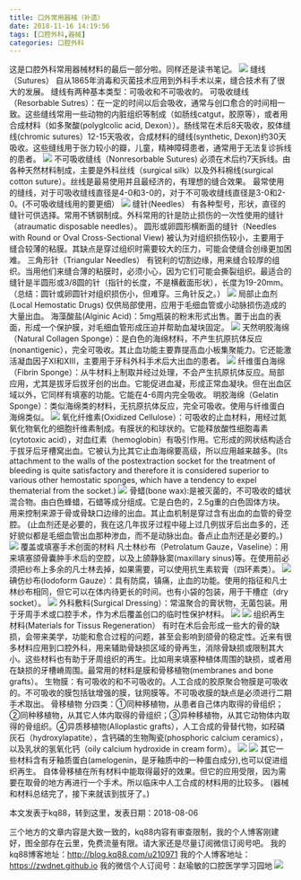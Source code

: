 ```yaml
---
title: 口外常用器械（补遗）
date: 2018-11-16 14:19:56
tags: [口腔外科,器械]
categories: 口腔外科
---
```

这是口腔外科常用器械材料的最后一部分啦。同样还是读书笔记。
![](https://zymblog-1258069789.cos.ap-chengdu.myqcloud.com/blog0010-kwcyqxby/01.jpg)
缝线（Sutures）
自从1865年消毒和灭菌技术应用到外科手术以来，缝合技术有了很大的发展。
缝线有两种基本类型：可吸收和不可吸收的。
可吸收缝线（Resorbable Sutres）：在一定的时间以后会吸收，通常与创口愈合的时间相一致。这些缝线常用一些动物的内脏组织等制成（如肠线catgut，胶原等），或者用合成材料（如多聚酸(polyglcolic acid, Dexon））。肠线常在术后8天吸收，胶体缝线(chromic sutures）12-15天吸收，合成材料的缝线(synthetic, Dexon)约30天吸收。这些缝线用于张力较小的瓣，儿童，精神障碍患者，通常用于无法复诊拆线的患者。
![](https://zymblog-1258069789.cos.ap-chengdu.myqcloud.com/blog0010-kwcyqxby/02.jpg)
不可吸收缝线（Nonresorbable Sutures)
必须在术后约7天拆线。由各种天然材料制成，主要是外科丝线（surgical silk）以及外科棉线(surgical cotton suture）。丝线是最易使用并且最经济的，有理想的缝合效果。
最常使用的缝线，对于可吸收缝线直径是4-0和3-0的，对于不可吸收缝线直径是3-0和2-0。(不可吸收缝线用的要更细）
![](https://zymblog-1258069789.cos.ap-chengdu.myqcloud.com/blog0010-kwcyqxby/03.jpg)
缝针(Needles）
有各种型号，形状，直径的缝针可供选择。常用不锈钢制成。外科常用的针是防止损伤的一次性使用的缝针（atraumatic disposable needles）。
圆形或卵圆形横断面的缝针（Needles with Round or Oval Cross-Sectional View)
被认为对组织损伤较小，主要用于缝合较薄的粘膜。其缺点是穿过组织时需要较大的压力，可能会使缝合创缘更加困难。
三角形针（Triangular Needles）
有锐利的切割边缘，用来缝合较厚的组织。当用他们来缝合薄的粘膜时，必须小心，因为它们可能会撕裂组织。最适合的缝针是半圆形或3/8圆的针（指针的长度，不是横截面形状），长度为19-20mm。
（总结：圆针或卵圆针对组织损伤小，但难穿。三角针反之。）
![](https://zymblog-1258069789.cos.ap-chengdu.myqcloud.com/blog0010-kwcyqxby/04.jpg)
局部止血剂(Local Hemostatic Drugs)
仅供局部使用，应用于毛细血管或小动脉损伤造成的大量出血。
海藻酸盐(Alginic Acid)：5mg瓶装的粉末形式出售。置于出血的表面，形成一个保护膜，对毛细血管形成压迫并帮助血凝块固定。
![](https://zymblog-1258069789.cos.ap-chengdu.myqcloud.com/blog0010-kwcyqxby/05.jpg)
天然明胶海绵（Natural Collagen Sponge）：是白色的海绵材料，不产生抗原抗体反应(nonantigenic），完全可吸收。其止血功能主要靠提高血小板集聚能力。它还能激活凝血因子ⅩⅠ和ⅩⅢ，主要用于牙科外科手术后大出血的患者。
![](https://zymblog-1258069789.cos.ap-chengdu.myqcloud.com/blog0010-kwcyqxby/06.jpg)
纤维蛋白海绵（Fibrin Sponge）：从牛材料上制取并经过处理，不会产生抗原抗体反应。局部应用，尤其是拔牙后拔牙创的出血。它能促进血凝，形成正常血凝块。但在出血区域以外，它同样有填塞的功能。它能在4-6周内完全吸收。
明胶海绵（Gelatin Sponge）：类似海绵类的材料，无抗原抗体反应，完全可吸收。使用与纤维蛋白海绵类似。
![](https://zymblog-1258069789.cos.ap-chengdu.myqcloud.com/blog0010-kwcyqxby/07.jpg)
氧化纤维素(Oxidized Cellulose）：可吸收的止血材料，用经过氮氧化物氧化的细胞纤维素制成。有膜状的和球状的。它能释放酸性细胞毒素(cytotoxic acid），对血红素（hemoglobin）有吸引作用。它形成的网状结构适合于拔牙后牙槽窝出血。它被认为比其它止血海绵要高级，所以应用越来越多。(Its attachment to the walls of the postextraction socket for the treatment of bleeding is quite satisfactory and therefore it is considered superior to various other hemostatic sponges, which have a tendency to expel thematerial from the socket.)
![](https://zymblog-1258069789.cos.ap-chengdu.myqcloud.com/blog0010-kwcyqxby/08.jpg)
骨蜡(bone wax):是被灭菌的，不可吸收的蜡状混合物。由白色蜂蜡，石蜡等成分组成。它是白色的，2.5g重的白色固体方块。用来控制来源于骨或骨缺口边缘的出血。其止血机制是穿过含有出血的血管的骨空腔。
(止血剂还是必要的，我在这几年拔牙过程中碰上过几例拔牙后出血多的，还好貌似都是毛细血管出血那种渗血，而不是动脉出血。备点止血剂还是必要的。)
![](https://zymblog-1258069789.cos.ap-chengdu.myqcloud.com/blog0010-kwcyqxby/09.jpg)
覆盖或填塞手术创面的材料
凡士林纱布（Petrolatum Gauze，Vaseline）：用来填塞颌骨囊肿手术后的空腔，以及上颌静脉窦(maxillary sinus)等。在使用前必须把纱布上多余的凡士林去掉，如果需要，可以使用抗生素软膏（四环素类）。
![](https://zymblog-1258069789.cos.ap-chengdu.myqcloud.com/blog0010-kwcyqxby/10.jpg)
碘仿纱布(Iodoform Gauze）：具有防腐，镇痛，止血的功能。使用的指征和凡士林纱布相同，但它可以在体内待更长的时间。也有小袋的包装，用于干槽症（dry socket）。
![](https://zymblog-1258069789.cos.ap-chengdu.myqcloud.com/blog0010-kwcyqxby/11.jpg)
外科敷料(Surgical Dressing）：常温聚合的膏状物，无菌包装。用于牙周手术或口腔手术，作为术后覆盖创口的临时性保护材料。
![](https://zymblog-1258069789.cos.ap-chengdu.myqcloud.com/blog0010-kwcyqxby/12.jpg)
![](https://zymblog-1258069789.cos.ap-chengdu.myqcloud.com/blog0010-kwcyqxby/13.jpg)
组织再生材料(Materials for Tissus Regeneration）
有时在术后会形成一些大的骨的缺损，会带来美学，功能和愈合过程的问题，甚至会影响到颌骨的稳定性。近来有很多材料应用到口腔外科，用来辅助骨缺损区域的骨再生，消除骨缺损或限制其大小。这些材料也有助于牙周组织的再生。比如用来填塞种植体周围的缺损，或者用在缺损的牙槽嵴周围。最常用的材料是膜和骨移植物(membranes and bone grafts）。
生物膜：有可吸收的和不可吸收的。人工合成的胶原聚合物膜是可吸收的。不可吸收的膜包括钛增强的膜，钛网膜等。不可吸收膜的缺点是必须进行二期手术取出。
骨移植物
分四类：①同种移植物，从患者自己体内取得的骨组织；②同种移植物，从其它人体内取得的骨组织；③异种移植物，从其它动物体内取得的骨组织。④异质移植物(Alloplastic grafts），人工合成的骨替代物，如羟磷灰石（hydroxylapatite），含钙磷的生物陶瓷(phosphoric calcium ceramics），以及乳状的氢氧化钙（oily calcium hydroxide in cream form）。
![](https://zymblog-1258069789.cos.ap-chengdu.myqcloud.com/blog0010-kwcyqxby/14.jpg)
![](https://zymblog-1258069789.cos.ap-chengdu.myqcloud.com/blog0010-kwcyqxby/15.jpg)
其它一些材料含有牙釉质蛋白(amelogenin，是牙釉质中的一种蛋白成分),也可以促进组织再生。
自体骨移植在所有材料中能取得最好的效果。但它的应用受限，因为需要在取骨的地方再进行一个手术。所以临床中人工合成的材料用的比较多。
(器械和材料总结完了，接下来就该到拔牙了。)

本文发表于kq88，转到这里，发表日期：2018-08-06

三个地方的文章内容是大致一致的，kq88内容有审查限制，我的个人博客刚建好，图全部存在云里，免费流量有限。请大家还是尽量订阅微信订阅号吧。
我的kq88博客地址：http://blog.kq88.com/u210971
我的个人博客地址：https://zwdnet.github.io
我的微信个人订阅号：赵瑜敏的口腔医学学习园地
![](https://zymblog-1258069789.cos.ap-chengdu.myqcloud.com/other/wx.jpg)

